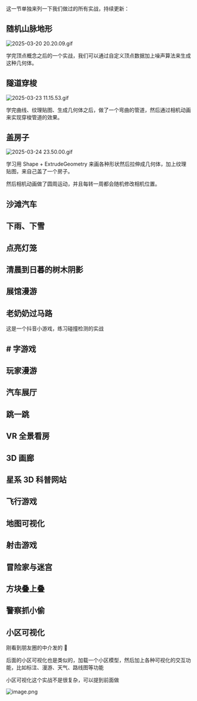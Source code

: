 这一节单独来列一下我们做过的所有实战，持续更新：

## 随机山脉地形

![2025-03-20 20.20.09.gif](https://p3-juejin.byteimg.com/tos-cn-i-k3u1fbpfcp/8ad977dd5ccc4b4e8c3c1248bfcc93c9~tplv-k3u1fbpfcp-jj-mark:1600:0:0:0:q75.gif#?w=2490&h=1470&s=17923917&e=gif&f=19&b=030303)

学完顶点概念之后的一个实战，我们可以通过自定义顶点数据加上噪声算法来生成这种几何体。

## 隧道穿梭

![2025-03-23 11.15.53.gif](https://p1-juejin.byteimg.com/tos-cn-i-k3u1fbpfcp/fbca9458b4c1438582afbf8da9e68d1e~tplv-k3u1fbpfcp-jj-mark:1600:0:0:0:q75.gif#?w=2320&h=1454&s=16421725&e=gif&f=19&b=726c65)

学完曲线、纹理贴图、生成几何体之后，做了一个弯曲的管道，然后通过相机动画来实现穿梭管道的效果。

## 盖房子

![2025-03-24 23.50.00.gif](https://p1-juejin.byteimg.com/tos-cn-i-k3u1fbpfcp/7d2fe4a27efe462e92ca26ceecf7168f~tplv-k3u1fbpfcp-jj-mark:1600:0:0:0:q75.gif#?w=762&h=431&s=3330710&e=gif&f=48&b=4b4e26)

学习用 Shape + ExtrudeGeometry 来画各种形状然后拉伸成几何体，加上纹理贴图，来自己盖了一个房子。

然后相机动画做了圆周运动，并且每转一周都会随机修改相机位置。

## 沙滩汽车

## 下雨、下雪

## 点亮灯笼

## 清晨到日暮的树木阴影

## 展馆漫游

## 老奶奶过马路

这是一个抖音小游戏，练习碰撞检测的实战

## # 字游戏

## 玩家漫游

## 汽车展厅

## 跳一跳

## VR 全景看房

## 3D 画廊

## 星系 3D 科普网站

## 飞行游戏

## 地图可视化

## 射击游戏

## 冒险家与迷宫

## 方块叠上叠

## 警察抓小偷

## 小区可视化

刚看到朋友圈的中介发的 🤣

后面的小区可视化也是类似的，加载一个小区模型，然后加上各种可视化的交互功能，比如标注、漫游、天气、路线图等功能

小区可视化这个实战不是很复杂，可以提到前面做

![image.png](https://p3-juejin.byteimg.com/tos-cn-i-k3u1fbpfcp/70db7a087b0c497bb8a9e4a5efa48d41~tplv-k3u1fbpfcp-jj-mark:1600:0:0:0:q75.jpg#?w=766&h=1188&s=179384&e=jpg&b=8c887e)